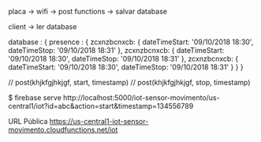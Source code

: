 placa -> wifi -> post functions -> salvar database

client -> ler database

database : {
  presence : {
    zcxnzbcnxcb: {
      dateTimeStart: '09/10/2018 18:30',
      dateTimeStop: '09/10/2018 18:31'
    },
    zcxnzbcnxcb: {
      dateTimeStart: '09/10/2018 18:30',
      dateTimeStop: '09/10/2018 18:31'
    },
    zcxnzbcnxcb: {
      dateTimeStart: '09/10/2018 18:30',
      dateTimeStop: '09/10/2018 18:31'
    }
  }
}

// post(khjkfgjhkjgf, start, timestamp)
// post(khjkfgjhkjgf, stop, timestamp)

$ firebase serve
http://localhost:5000/iot-sensor-movimento/us-central1/iot?id=abc&action=start&timestamp=134556789

URL Pública
https://us-central1-iot-sensor-movimento.cloudfunctions.net/iot
